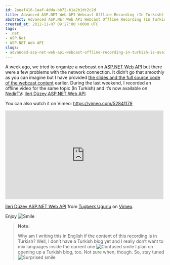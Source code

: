 ```yaml
---
id: 2aeaf416-1aaf-4dda-bb72-b1a2b1dc2c2d
title: Advanced ASP.NET Web API Webcast Offline Recording (In Turkish) is Available
abstract: Advanced ASP.NET Web API Webcast Offline Recording (In Turkish) is Available
created_at: 2012-11-07 09:27:00 +0000 UTC
tags:
- .net
- ASP.Net
- ASP.NET Web API
slugs:
- advanced-asp-net-web-api-webcast-offline-recording-in-turkish-is-available
---
```


<p>A week ago, we tried to organize a webcast on <a href="http://www.asp.net/web-api">ASP.NET Web API</a> but there were a few problems with the network connection. It didn’t go that smoothly as you can imagine but I have provided <a href="http://www.tugberkugurlu.com/archive/advanced-asp-net-web-api-webcast-slide-and-codes">the slides and the full source code of the webcast content</a> earlier. During the last weekend, I recorded an offline video for the same topic (In Turkish) and it’s now available on <a href="http://nedirtv.com">NedirTV</a>: <a href="http://nedirtv.com/video/ileri-duzey-aspnet-web-api-webineri">Ileri Düzey ASP.NET Web API</a></p> <p>You can also watch it on Vimeo: <a href="https://vimeo.com/52841179">https://vimeo.com/52841179</a></p><iframe height="281" src="http://player.vimeo.com/video/52841179?badge=0" frameborder="0" width="500" allowfullscreen mozallowfullscreen webkitallowfullscreen></iframe> <p><a href="http://vimeo.com/52841179">İleri Düzey ASP.NET Web API</a> from <a href="http://vimeo.com/user6670252">Tugberk Ugurlu</a> on <a href="http://vimeo.com">Vimeo</a>.</p> <p>Enjoy <img class="wlEmoticon wlEmoticon-smile" style="border-top-style: none; border-left-style: none; border-bottom-style: none; border-right-style: none" alt="Smile" src="http://www.tugberkugurlu.com/Content/images/Uploadedbyauthors/wlw/Adva.NET-Web-API-Webcast-Slide-and-Codes_BAE6/wlEmoticon-smile.png"></p> <blockquote> <p><strong>Note:</strong></p> <p>Why am I writing this in English if the content of this recording is in Turkish? Well, I don’t have a Turkish blog yet and I really don’t want to mix languages inside the current one <img class="wlEmoticon wlEmoticon-confusedsmile" style="border-top-style: none; border-left-style: none; border-bottom-style: none; border-right-style: none" alt="Confused smile" src="http://www.tugberkugurlu.com/Content/images/Uploadedbyauthors/wlw/Adva.NET-Web-API-Webcast-Slide-and-Codes_BAE6/wlEmoticon-confusedsmile.png"> I plan on opening up a Turkish blog, too. Not sure when, though. So, stay tuned <img class="wlEmoticon wlEmoticon-surprisedsmile" style="border-top-style: none; border-left-style: none; border-bottom-style: none; border-right-style: none" alt="Surprised smile" src="http://www.tugberkugurlu.com/Content/images/Uploadedbyauthors/wlw/Adva.NET-Web-API-Webcast-Slide-and-Codes_BAE6/wlEmoticon-surprisedsmile.png"></p></blockquote>
